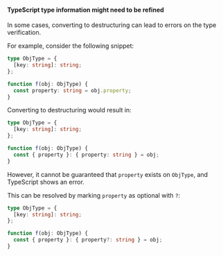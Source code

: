 #### TypeScript type information might need to be refined

In some cases, converting to destructuring can lead to errors on the type verification.

For example, consider the following snippet:

```typescript
type ObjType = {
  [key: string]: string;
};

function f(obj: ObjType) {
  const property: string = obj.property;
}
```

Converting to destructuring would result in:
```typescript
type ObjType = {
  [key: string]: string;
};

function f(obj: ObjType) {
  const { property }: { property: string } = obj;
}
```

However, it cannot be guaranteed that `property` exists on `ObjType`, and TypeScript shows an error.

This can be resolved by marking `property` as optional with `?`:
```typescript
type ObjType = {
  [key: string]: string;
};

function f(obj: ObjType) {
  const { property }: { property?: string } = obj;
}
```